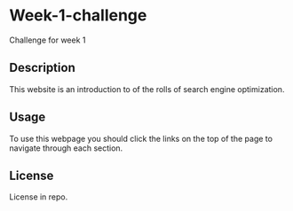 # Week-1-challenge
Challenge for week 1

## Description

This website is an introduction to of the rolls of search engine optimization.

## Usage

To use this webpage you should click the links on the top of the page to navigate through each section.


## License

License in repo.
